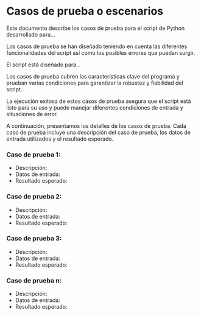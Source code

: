 # Casos de prueba o escenarios

Este documento describe los casos de prueba para el script de Python desarrollado para...

Los casos de prueba se han diseñado teniendo en cuenta las diferentes funcionalidades del script así como los posibles errores que puedan surgir.

El script está diseñado para...

Los casos de prueba cubren las características clave del programa y prueban varias condiciones para garantizar la robustez y fiabilidad del script.

La ejecución exitosa de estos casos de prueba asegura que el script está listo para su uso y puede manejar diferentes condiciones de entrada y situaciones de error.

A continuación, presentamos los detalles de los casos de prueba. Cada caso de prueba incluye una descripción del caso de prueba, los datos de entrada utilizados y el resultado esperado.
    
    
### Caso de prueba 1:

- Descripción:
- Datos de entrada: 
- Resultado esperado: 


### Caso de prueba 2: 

- Descripción: 
- Datos de entrada: 
- Resultado esperado: 


### Caso de prueba 3: 
- Descripción: 
- Datos de entrada: 
- Resultado esperado:


### Caso de prueba n: 
- Descripción: 
- Datos de entrada: 
- Resultado esperado:
        
        
